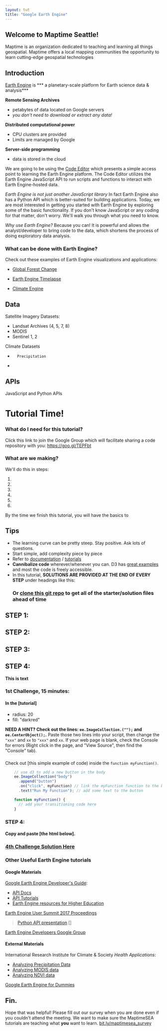 ```yaml
---
layout: tut
title: "Google Earth Engine"
---
```


## Welcome to Maptime Seattle!

Maptime is an organization dedicated to teaching and learning all things geospatial. Maptime offers a local mapping communities the opportunity to learn cutting-edge geospatial technologies


## Introduction
[Earth Engine](https://earthengine.google.com/) is *** a planetary-scale platform for Earth science data & analysis***

**Remote Sensing Archives**
- petabytes of data located on Google servers
- *you don't need to download or extract any data!*

**Distributed computational power**
- CPU clusters are provided
- Limits are managed by Google

**Server-side programming**
- data is stored in the cloud

We are going to be using the [Code Editor](https://code.earthengine.google.com/) which presents a simple access point to learning the Earth Engine platform. The Code Editor utilizes the Earth Engine JavaScript API to run scripts and functions to interact with Earth Engine-hosted data.

*Earth Engine is not just another JavaScript library*
In fact Earth Engine also has a Python API which is better-suited for building applications. Today, we are most interested in getting you started with Earth Engine by exploring some of the basic functionality. If you don't know JavaScript or any coding for that matter, don't worry. We'll walk you through what you need to know.

*Why use Earth Engine?*
Because you can! It is powerful and allows the analyst/developer to bring code to the data, which shortens the process of doing exploratory data analysis.

### What can be done with Earth Engine?

Check out these examples of Earth Engine visualizations and applications:

- [Global Forest Change](http://earthenginepartners.appspot.com/science-2013-global-forest)

- [Earth Engine Timelapse](https://earthengine.google.com/timelapse/)

- [Climate Engine](http://climateengine.org/)


## Data
Satellite Imagery Datasets:
- Landsat Archives (4, 5, 7, 8)
- MODIS
- Sentinel 1, 2

Climate Datasets
-		Precipitation
-		

## APIs

JavaScript and Python APIs
# Tutorial Time!

### What do I need for this tutorial?
Click this link to join the Google Group which will facilitate sharing a code repository with you:
https://goo.gl/TEPFbt


### What are we making?
We'll do this in steps:

1.

2.

3.

4.

5.

6.

By the time we finish this tutorial, you will have the basics to


## Tips

* The learning curve can be pretty steep. Stay positive.  Ask lots of questions.
* Start simple, add complexity piece by piece
* Refer to [documentation]() / [tutorials]()
* **Cannibalize code** wherever/whenever you can. D3 has [great examples](https://bl.ocks.org/) and most the code is freely accessible.
* In this tutorial, **SOLUTIONS ARE PROVIDED AT THE END OF EVERY STEP** under headings like this:
	### Or [clone this git repo](https://github.com/Ryshackleton/d3_maptime.git) to get all of the starter/solution files ahead of time

## STEP 1:

## STEP 2:

## STEP 3:

## STEP 4:

**This is text**


### 1st Challenge, 15 minutes:

#### In the [tutorial]

 * radius: 20
 * fill: "darkred"

**NEED A HINT? Check out the lines: `ee.ImageCollection.("");` and `ee.CenterObject();`.**  Paste those two lines into your script, then change the `"xxx"` and `xx` to `"xxx"` and `xx`.  If your web page is blank, check the Console for errors (Right click in the page, and "View Source", then find the "Console" tab).


###

Check out [this simple example of code) inside the `function myFunction()`.

```JavaScript
    // use d3 to add a new button in the body
    ee.ImageCollection("body")
      .append("button")
      .on("click", myFunction) // link the myFunction function to the button click
      .text("Run My Function"); // add some text to the button

    function myFunction() {
      // add your transitioning code here
    }
```

### STEP 4:
#### Copy and paste [the html below].

### [4th Challenge Solution Here](http://github.com/jmasselink/)


### Other Useful Earth Engine tutorials

#### Google Materials
[Google Earth Engine Developer's Guide](https://developers.google.com/earth-engine/):
- [API Docs](https://developers.google.com/earth-engine/api_docs)
- [API Tutorials](https://developers.google.com/earth-engine/tutorials)
- [Earth Engine resources for Higher Education](https://developers.google.com/earth-engine/edu)

[Earth Engine User Summit 2017 Proceedings](https://events.withgoogle.com/google-earth-engine-user-summit-2017/breakout-sessions/#content)
> [Python API presentation](https://docs.google.com/presentation/d/1MVVeyCdm-FrMVRPop6wB3iyd85TAlwB-F9ygTQZ8S1w/pub?slide=id.g1e419debf0_1_205)
> []

[Earth Engine Developers Google Group](https://groups.google.com/forum/#!forum/google-earth-engine-developers)

#### External Materials

International Research Institute for Climate & Society *Health Applications*:
- [Analyzing Precipitation Data](http://iri.columbia.edu/~pceccato/Google_Training_Health/CHIRPS_Precipitation.pdf)
- [Analyzing MODIS data](http://iri.columbia.edu/~pceccato/Google_Training_Health/MODIS%20lst.pdf)
- [Analyzing NDVI data](http://iri.columbia.edu/~pceccato/Google_Training_Health/NDVI.pdf)

[Google Earth Engine for Dummies](https://slides.com/miguelangelmenarguez)


## Fin.

Hope that was helpful! Please fill out our survey when you are done even if you couldn't attend the meeting. We want to make sure the MaptimeSEA tutorials are teaching what **you** want to learn. [bit.ly/maptimesea_survey](http://bit.ly/maptimesea_survey)
